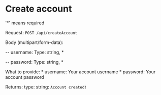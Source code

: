 # Create account

'*' means required

Request: `POST /api/createAccount`

Body (multipart/form-data):

-- username: Type: string, *

-- password: Type: string, *

What to provide:
    * username: Your account username
    * password: Your account password

Returns:
    type: string: `Account created!`